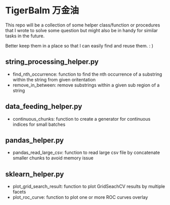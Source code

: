 # TigerBalm 万金油

This repo will be a collection of some helper class/function or procedures that I wrote to solve some question but might also be in handy for similar tasks in the future.  

Better keep them in a place so that I can easily find and reuse them. : )  

## string_processing_helper.py
+ find_nth_occurrence: function to find the nth occurrence of a substring within the string from given oritentation  
+ remove_in_between: remove substrings within a given sub region of a string  

## data_feeding_helper.py
+ continuous_chunks: function to create a generator for continuous indices for small batches  

## pandas_helper.py
+ pandas_read_large_csv: function to read large csv file by concatenate smaller chunks to avoid memory issue  

## sklearn_helper.py
+ plot_grid_search_result: function to plot GridSeachCV results by multiple facets  
+ plot_roc_curve: function to plot one or more ROC curves overlay  
  
